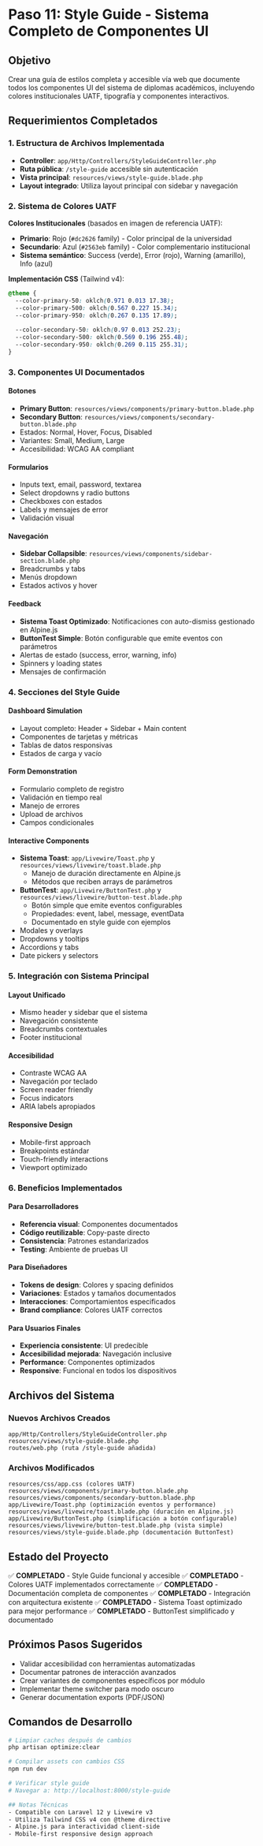 # Paso 11: Style Guide - Sistema Completo de Componentes UI

## Objetivo
Crear una guía de estilos completa y accesible vía web que documente todos los componentes UI del sistema de diplomas académicos, incluyendo colores institucionales UATF, tipografía y componentes interactivos.

## Requerimientos Completados

### 1. Estructura de Archivos Implementada
- **Controller**: `app/Http/Controllers/StyleGuideController.php`
- **Ruta pública**: `/style-guide` accesible sin autenticación
- **Vista principal**: `resources/views/style-guide.blade.php`
- **Layout integrado**: Utiliza layout principal con sidebar y navegación

### 2. Sistema de Colores UATF
**Colores Institucionales** (basados en imagen de referencia UATF):
- **Primario**: Rojo (`#dc2626` family) - Color principal de la universidad
- **Secundario**: Azul (`#2563eb` family) - Color complementario institucional
- **Sistema semántico**: Success (verde), Error (rojo), Warning (amarillo), Info (azul)

**Implementación CSS** (Tailwind v4):
```css
@theme {
  --color-primary-50: oklch(0.971 0.013 17.38);
  --color-primary-500: oklch(0.567 0.227 15.34);
  --color-primary-950: oklch(0.267 0.135 17.89);
  
  --color-secondary-50: oklch(0.97 0.013 252.23);
  --color-secondary-500: oklch(0.569 0.196 255.48);
  --color-secondary-950: oklch(0.269 0.115 255.31);
}
```

### 3. Componentes UI Documentados

#### Botones
- **Primary Button**: `resources/views/components/primary-button.blade.php`
- **Secondary Button**: `resources/views/components/secondary-button.blade.php`
- Estados: Normal, Hover, Focus, Disabled
- Variantes: Small, Medium, Large
- Accesibilidad: WCAG AA compliant

#### Formularios
- Inputs text, email, password, textarea
- Select dropdowns y radio buttons
- Checkboxes con estados
- Labels y mensajes de error
- Validación visual

#### Navegación
- **Sidebar Collapsible**: `resources/views/components/sidebar-section.blade.php`
- Breadcrumbs y tabs
- Menús dropdown
- Estados activos y hover

#### Feedback
- **Sistema Toast Optimizado**: Notificaciones con auto-dismiss gestionado en Alpine.js
- **ButtonTest Simple**: Botón configurable que emite eventos con parámetros
- Alertas de estado (success, error, warning, info)
- Spinners y loading states
- Mensajes de confirmación

### 4. Secciones del Style Guide

#### Dashboard Simulation
- Layout completo: Header + Sidebar + Main content
- Componentes de tarjetas y métricas
- Tablas de datos responsivas
- Estados de carga y vacío

#### Form Demonstration
- Formulario completo de registro
- Validación en tiempo real
- Manejo de errores
- Upload de archivos
- Campos condicionales

#### Interactive Components
- **Sistema Toast**: `app/Livewire/Toast.php` y `resources/views/livewire/toast.blade.php`
  - Manejo de duración directamente en Alpine.js
  - Métodos que reciben arrays de parámetros
- **ButtonTest**: `app/Livewire/ButtonTest.php` y `resources/views/livewire/button-test.blade.php`
  - Botón simple que emite eventos configurables
  - Propiedades: event, label, message, eventData
  - Documentado en style guide con ejemplos
- Modales y overlays
- Dropdowns y tooltips
- Accordions y tabs
- Date pickers y selectors

### 5. Integración con Sistema Principal

#### Layout Unificado
- Mismo header y sidebar que el sistema
- Navegación consistente
- Breadcrumbs contextuales
- Footer institucional

#### Accesibilidad
- Contraste WCAG AA
- Navegación por teclado
- Screen reader friendly
- Focus indicators
- ARIA labels apropiados

#### Responsive Design
- Mobile-first approach  
- Breakpoints estándar
- Touch-friendly interactions
- Viewport optimizado

### 6. Beneficios Implementados

#### Para Desarrolladores
- **Referencia visual**: Componentes documentados
- **Código reutilizable**: Copy-paste directo
- **Consistencia**: Patrones estandarizados
- **Testing**: Ambiente de pruebas UI

#### Para Diseñadores
- **Tokens de design**: Colores y spacing definidos
- **Variaciones**: Estados y tamaños documentados
- **Interacciones**: Comportamientos especificados
- **Brand compliance**: Colores UATF correctos

#### Para Usuarios Finales
- **Experiencia consistente**: UI predecible
- **Accesibilidad mejorada**: Navegación inclusive
- **Performance**: Componentes optimizados
- **Responsive**: Funcional en todos los dispositivos

## Archivos del Sistema

### Nuevos Archivos Creados
```
app/Http/Controllers/StyleGuideController.php
resources/views/style-guide.blade.php
routes/web.php (ruta /style-guide añadida)
```

### Archivos Modificados
```
resources/css/app.css (colores UATF)
resources/views/components/primary-button.blade.php
resources/views/components/secondary-button.blade.php
app/Livewire/Toast.php (optimización eventos y performance)
resources/views/livewire/toast.blade.php (duración en Alpine.js)
app/Livewire/ButtonTest.php (simplificación a botón configurable)
resources/views/livewire/button-test.blade.php (vista simple)
resources/views/style-guide.blade.php (documentación ButtonTest)
```



## Estado del Proyecto
✅ **COMPLETADO** - Style Guide funcional y accesible
✅ **COMPLETADO** - Colores UATF implementados correctamente
✅ **COMPLETADO** - Documentación completa de componentes
✅ **COMPLETADO** - Integración con arquitectura existente
✅ **COMPLETADO** - Sistema Toast optimizado para mejor performance
✅ **COMPLETADO** - ButtonTest simplificado y documentado

## Próximos Pasos Sugeridos
- Validar accesibilidad con herramientas automatizadas
- Documentar patrones de interacción avanzados
- Crear variantes de componentes específicos por módulo
- Implementar theme switcher para modo oscuro
- Generar documentation exports (PDF/JSON)

## Comandos de Desarrollo
```bash
# Limpiar caches después de cambios
php artisan optimize:clear

# Compilar assets con cambios CSS
npm run dev

# Verificar style guide
# Navegar a: http://localhost:8000/style-guide

## Notas Técnicas
- Compatible con Laravel 12 y Livewire v3
- Utiliza Tailwind CSS v4 con @theme directive
- Alpine.js para interactividad client-side
- Mobile-first responsive design approach